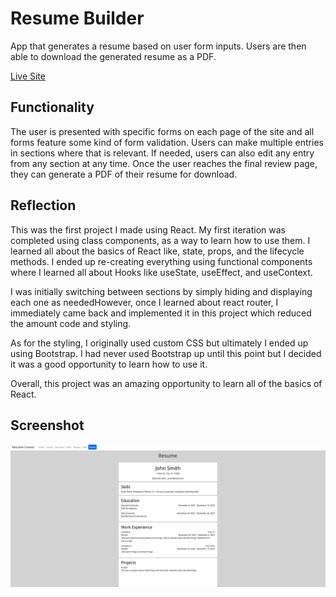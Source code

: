 # Resume Builder

App that generates a resume based on user form inputs. Users are then able to download the generated resume as a PDF.

[Live Site](https://nrod42.github.io/cv-project/)

## Functionality

The user is presented with specific forms on each page of the site and all forms feature some kind of form validation. Users can make multiple entries in sections where that is relevant. If needed, users can also edit any entry from any section at any time. Once the user reaches the final review page, they can generate a PDF of their resume for download.

## Reflection

This was the first project I made using React. My first iteration was completed using class components, as a way to learn how to use them. I learned all about the basics of React like, state, props, and the lifecycle methods. I ended up re-creating everything using functional components where I learned all about Hooks like useState, useEffect, and useContext.

I was initially switching between sections by simply hiding and displaying each one as neededHowever, once I learned about react router, I immediately came back and implemented it in this project which reduced the amount code and styling.

As for the styling, I originally used custom CSS but ultimately I ended up using Bootstrap. I had never used Bootstrap up until this point but I decided it was a good opportunity to learn how to use it.

Overall, this project was an amazing opportunity to learn all of the basics of React.

## Screenshot

![Screenshot of a sample final resume](/src/project_screenshot.png)
